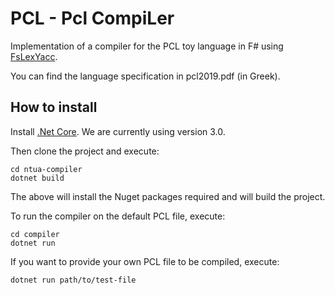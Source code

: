 # PCL - Pcl CompiLer

Implementation of a compiler for the PCL toy language in F# using [FsLexYacc](https://fsprojects.github.io/FsLexYacc/).

You can find the language specification in pcl2019.pdf (in Greek).

## How to install

Install [.Net Core](https://dotnet.microsoft.com/download). We are currently using version 3.0.

Then clone the project and execute:
```
cd ntua-compiler
dotnet build
```

The above will install the Nuget packages required and will build the project.

To run the compiler on the default PCL file, execute:
```
cd compiler
dotnet run
```

If you want to provide your own PCL file to be compiled, execute:
```
dotnet run path/to/test-file
```